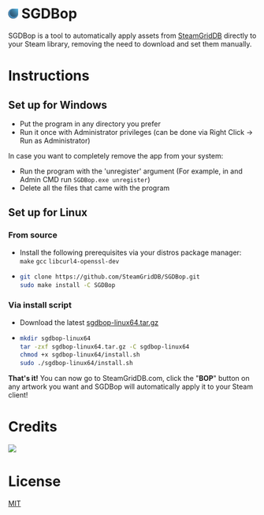 # <img height="20" src="./res/com.steamgriddb.SGDBop.svg"> SGDBop 
SGDBop is a tool to automatically apply assets from [SteamGridDB](https://www.steamgriddb.com/) directly to your Steam library, removing the need to download and set them manually.

# Instructions
## Set up for Windows
- Put the program in any directory you prefer
- Run it once with Administrator privileges (can be done via Right Click -> Run as Administrator)

In case you want to completely remove the app from your system:
- Run the program with the 'unregister' argument (For example, in and Admin CMD run `SGDBop.exe unregister`)
- Delete all the files that came with the program

## Set up for Linux
### From source
- Install the following prerequisites via your distros package manager: `make` `gcc` `libcurl4-openssl-dev`
- ```sh
  git clone https://github.com/SteamGridDB/SGDBop.git
  sudo make install -C SGDBop
  ```

### Via install script
- Download the latest [sgdbop-linux64.tar.gz](https://github.com/SteamGridDB/SGDBop/releases/latest)
- ```sh
  mkdir sgdbop-linux64
  tar -zxf sgdbop-linux64.tar.gz -C sgdbop-linux64
  chmod +x sgdbop-linux64/install.sh
  sudo ./sgdbop-linux64/install.sh
  ```

**That's it!** You can now go to SteamGridDB.com, click the "**BOP**" button on any artwork you want and SGDBop will automatically apply it to your Steam client!

# Credits
<a href="https://github.com/SteamGridDB/SGDBop/graphs/contributors">
  <img src="https://contrib.rocks/image?repo=SteamGridDB/SGDBop" />
</a>

# License
[MIT](LICENSE)
